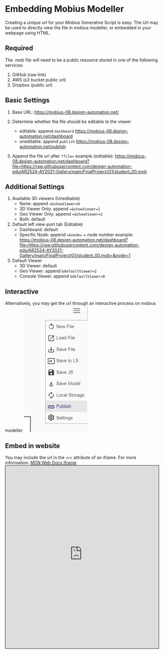 # Embedding Mobius Modeller
Creating a unique url for your Mobius Generative Script is easy.
The Url may be used to directly view the file in mobius modeller, or embedded in your webpage using HTML.

## Required
The .mob file will need to be a public resource stored in one of the following services:
1. GitHub (raw link)
1. AWS (s3 bucket public url)
1. Dropbox (public url)

## Basic Settings
1. Base URL:
    https://mobius-08.design-automation.net/

1. Determine whether the file should be editable to the viewer
    * editable: append `dashboard`
    https://mobius-08.design-automation.net/dashboard
    * uneditable: append `publish`
    https://mobius-08.design-automation.net/publish

1. Append the file url after `?file=`
    example (editable):
    https://mobius-08.design-automation.net/dashboard?file=https://raw.githubusercontent.com/design-automation-edu/AR2524-AY2021-Gallery/main/FinalProject/G1/student_00.mob

## Additional Settings
1. Available 3D viewers (Uneditable)
    * None: append `=&showViewer=0`
    * 3D Viewer Only: append `=&showViewer=1`
    * Geo Viewer Only: append `=&showViewer=2`
    * Both: default
1. Default left view-port tab (Editable)
    * Dashboard: default
    * Specific Node: append `=&node=` + node number
        example:
        https://mobius-08.design-automation.net/dashboard?file=https://raw.githubusercontent.com/design-automation-edu/AR2524-AY2021-Gallery/main/FinalProject/G1/student_00.mob=&node=1
1. Default Viewer
    * 3D Viewer: default
    * Geo Viewer: append `&defaultViewer=2`
    * Console Viewer: append `&defaultViewer=0`

## Interactive 
Alternatively, you may get the url through an interactive process on mobius modeller
![Publish Model](./interactive_publish.png)

## Embed in website
You may include the url in the `src` attribute of an iframe.
For more information: [MDN Web Docs Iframe](https://developer.mozilla.org/en-US/docs/Web/HTML/Element/iframe)
    <iframe 
        width='100%' 
        height='600px' 
        style='border: 1px solid black;' 
        src="https://mobius-08.design-automation.net/dashboard?file=https:%2F%2Fraw.githubusercontent.com%2Fdesign-automation-edu%2FAR2524-AY2021-Gallery%2Fmain%2FFinalProject%2FG1%2Fstudent_00.mob&node=0">
    </iframe>